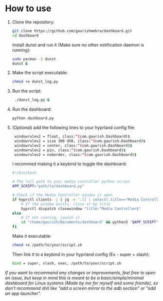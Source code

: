 How to use
===========
1. Clone the repository:
   ```bash
   git clone https://github.com/gaurishmehra/dashboard.git
   cd dashboard
    ```
    Install dunst and run it (Make sure no other notification daemon is running):
    ```bash
    sudo pacman -S dunst
    dunst &
    ```
2. Make the script executable:
   ```bash
   chmod +x dunst_log.py
   ```
3. Run the script:
   ```bash
    ./dunst_log.py &
   ```
4. Run the dashboard:
   ```bash
   python dashboard.py
   ```
5. (Optional) add the following lines to your hyprland config file:
   ```bash
    windowrulev2 = float, class:^(com.gaurish.Dashboard)$
    windowrulev2 = size 300 450, class:^(com.gaurish.Dashboard)$
    windowrulev2 = center, class:^(com.gaurish.Dashboard)$
    windowrulev2 = pin, class:^(com.gaurish.Dashboard)$
    windowrulev2 = noborder, class:^(com.gaurish.Dashboard)$
   ```
    I recommed making it a keybind to toggle the dashboard:
    ```bash
    #!/bin/bash

    # The full path to your media controller python script
    APP_SCRIPT="path/to/dashboard.py"

    # Check if the Media Controller window is open
    if hyprctl clients -j | jq -e '.[] | select(.title=="Media Controller")' > /dev/null 2>&1; then
        # If the window exists, close it by title
        hyprctl dispatch closewindow "title:^Media Controller$"
    else
        # If not running, launch it
        cd "/home/gaurish/Documents/dashboard" && python3 "$APP_SCRIPT" &
    fi
    ```
    Make it executable:
    ```bash
    chmod +x /path/to/your/script.sh
    ```
    Then link it to a keybind in your hyprland config (Ex - super + slash):
    ```bash
    bind = super, slash, exec, /path/to/your/script.sh
    ```

_If you want to recommend any changes or improvements, feel free to open an issue, but keep in mind this is meant to be a basic/simple/minimal dashboard for Linux systems (Made by me for myself and some friends), so don't recommend shit like "add a screen mirror to the adb section" or "add an app launcher"._